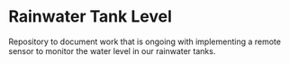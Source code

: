 # Rainwater Tank Level

Repository to document work that is ongoing with implementing a remote sensor to monitor the water level in our rainwater tanks.  
